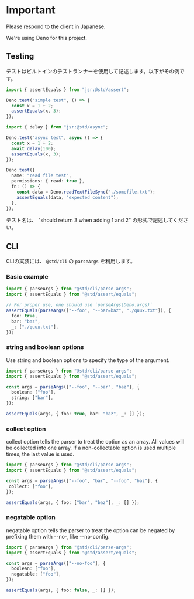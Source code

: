 # Important

Please respond to the client in Japanese.

We're using Deno for this project.

## Testing

テストはビルトインのテストランナーを使用して記述します。以下がその例です。

```ts
import { assertEquals } from "jsr:@std/assert";

Deno.test("simple test", () => {
  const x = 1 + 2;
  assertEquals(x, 3);
});

import { delay } from "jsr:@std/async";

Deno.test("async test", async () => {
  const x = 1 + 2;
  await delay(100);
  assertEquals(x, 3);
});

Deno.test({
  name: "read file test",
  permissions: { read: true },
  fn: () => {
    const data = Deno.readTextFileSync("./somefile.txt");
    assertEquals(data, "expected content");
  },
});
```

テスト名は、 "should return 3 when adding 1 and 2" の形式で記述してください。

## CLI

CLIの実装には、 `@std/cli` の `parseArgs` を利用します。

### Basic example

```ts
import { parseArgs } from "@std/cli/parse-args";
import { assertEquals } from "@std/assert/equals";

// For proper use, one should use `parseArgs(Deno.args)`
assertEquals(parseArgs(["--foo", "--bar=baz", "./quux.txt"]), {
  foo: true,
  bar: "baz",
  _: ["./quux.txt"],
});

```

### string and boolean options

Use string and boolean options to specify the type of the argument.

```ts
import { parseArgs } from "@std/cli/parse-args";
import { assertEquals } from "@std/assert/equals";

const args = parseArgs(["--foo", "--bar", "baz"], {
  boolean: ["foo"],
  string: ["bar"],
});

assertEquals(args, { foo: true, bar: "baz", _: [] });
```

### collect option

collect option tells the parser to treat the option as an array. All values will be collected into one array. If a non-collectable option is used multiple times, the last value is used.

```ts
import { parseArgs } from "@std/cli/parse-args";
import { assertEquals } from "@std/assert/equals";

const args = parseArgs(["--foo", "bar", "--foo", "baz"], {
 collect: ["foo"],
});

assertEquals(args, { foo: ["bar", "baz"], _: [] });
```

### negatable option

negatable option tells the parser to treat the option can be negated by prefixing them with --no-, like --no-config.

```ts
import { parseArgs } from "@std/cli/parse-args";
import { assertEquals } from "@std/assert/equals";

const args = parseArgs(["--no-foo"], {
  boolean: ["foo"],
  negatable: ["foo"],
});

assertEquals(args, { foo: false, _: [] });
```
